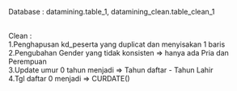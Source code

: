 Database : datamining.table_1, datamining_clean.table_clean_1 <br> <br>

Clean : <br>
1.Penghapusan kd_peserta yang duplicat dan menyisakan 1 baris <br>
2.Pengubahan Gender yang tidak konsisten => hanya ada Pria dan Perempuan <br>
3.Update umur 0 tahun menjadi => Tahun daftar - Tahun Lahir <br>
4.Tgl daftar 0 menjadi => CURDATE()<br>
